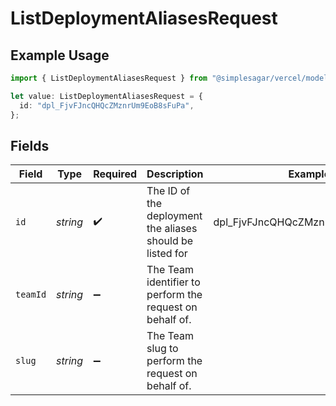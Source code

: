 # ListDeploymentAliasesRequest

## Example Usage

```typescript
import { ListDeploymentAliasesRequest } from "@simplesagar/vercel/models/listdeploymentaliasesop.js";

let value: ListDeploymentAliasesRequest = {
  id: "dpl_FjvFJncQHQcZMznrUm9EoB8sFuPa",
};
```

## Fields

| Field                                                     | Type                                                      | Required                                                  | Description                                               | Example                                                   |
| --------------------------------------------------------- | --------------------------------------------------------- | --------------------------------------------------------- | --------------------------------------------------------- | --------------------------------------------------------- |
| `id`                                                      | *string*                                                  | :heavy_check_mark:                                        | The ID of the deployment the aliases should be listed for | dpl_FjvFJncQHQcZMznrUm9EoB8sFuPa                          |
| `teamId`                                                  | *string*                                                  | :heavy_minus_sign:                                        | The Team identifier to perform the request on behalf of.  |                                                           |
| `slug`                                                    | *string*                                                  | :heavy_minus_sign:                                        | The Team slug to perform the request on behalf of.        |                                                           |